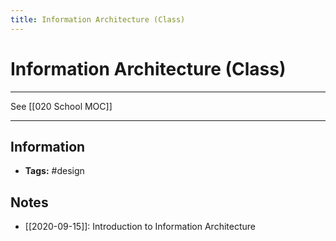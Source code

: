 ```yaml
---
title: Information Architecture (Class)
---
```

# Information Architecture (Class)
---
See [[020 School MOC]] 

---

## Information
- **Tags:** #design 

## Notes
-  [[2020-09-15]]: Introduction to Information Architecture
